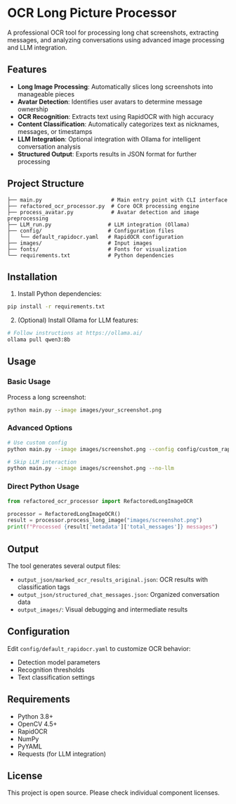 # OCR Long Picture Processor

A professional OCR tool for processing long chat screenshots, extracting messages, and analyzing conversations using advanced image processing and LLM integration.

## Features

- **Long Image Processing**: Automatically slices long screenshots into manageable pieces
- **Avatar Detection**: Identifies user avatars to determine message ownership
- **OCR Recognition**: Extracts text using RapidOCR with high accuracy
- **Content Classification**: Automatically categorizes text as nicknames, messages, or timestamps
- **LLM Integration**: Optional integration with Ollama for intelligent conversation analysis
- **Structured Output**: Exports results in JSON format for further processing

## Project Structure

```
├── main.py                      # Main entry point with CLI interface
├── refactored_ocr_processor.py  # Core OCR processing engine
├── process_avatar.py            # Avatar detection and image preprocessing
├── LLM_run.py                  # LLM integration (Ollama)
├── config/                     # Configuration files
│   └── default_rapidocr.yaml   # RapidOCR configuration
├── images/                     # Input images
├── fonts/                      # Fonts for visualization
└── requirements.txt            # Python dependencies
```

## Installation

1. Install Python dependencies:
```bash
pip install -r requirements.txt
```

2. (Optional) Install Ollama for LLM features:
```bash
# Follow instructions at https://ollama.ai/
ollama pull qwen3:8b
```

## Usage

### Basic Usage

Process a long screenshot:
```bash
python main.py --image images/your_screenshot.png
```

### Advanced Options

```bash
# Use custom config
python main.py --image images/screenshot.png --config config/custom_rapidocr.yaml

# Skip LLM interaction
python main.py --image images/screenshot.png --no-llm
```

### Direct Python Usage

```python
from refactored_ocr_processor import RefactoredLongImageOCR

processor = RefactoredLongImageOCR()
result = processor.process_long_image("images/screenshot.png")
print(f"Processed {result['metadata']['total_messages']} messages")
```

## Output

The tool generates several output files:

- `output_json/marked_ocr_results_original.json`: OCR results with classification tags
- `output_json/structured_chat_messages.json`: Organized conversation data
- `output_images/`: Visual debugging and intermediate results

## Configuration

Edit `config/default_rapidocr.yaml` to customize OCR behavior:
- Detection model parameters
- Recognition thresholds
- Text classification settings

## Requirements

- Python 3.8+
- OpenCV 4.5+
- RapidOCR
- NumPy
- PyYAML
- Requests (for LLM integration)

## License

This project is open source. Please check individual component licenses.